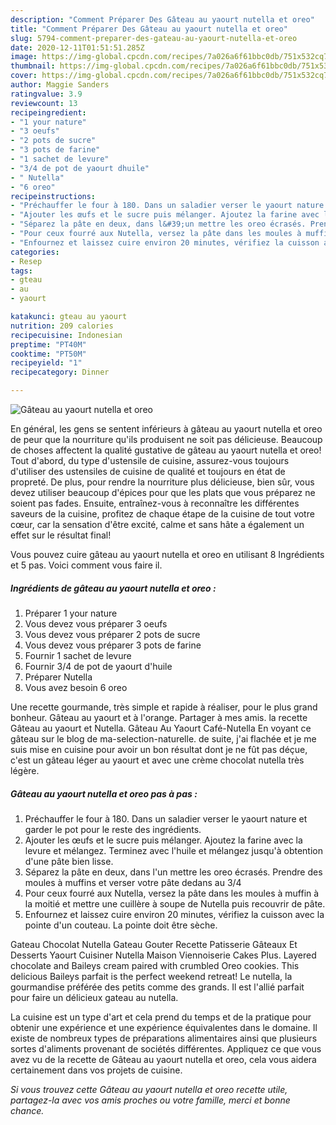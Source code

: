 ```yaml
---
description: "Comment Préparer Des Gâteau au yaourt nutella et oreo"
title: "Comment Préparer Des Gâteau au yaourt nutella et oreo"
slug: 5794-comment-preparer-des-gateau-au-yaourt-nutella-et-oreo
date: 2020-12-11T01:51:51.285Z
image: https://img-global.cpcdn.com/recipes/7a026a6f61bbc0db/751x532cq70/gateau-au-yaourt-nutella-et-oreo-photo-principale-de-la-recette.jpg
thumbnail: https://img-global.cpcdn.com/recipes/7a026a6f61bbc0db/751x532cq70/gateau-au-yaourt-nutella-et-oreo-photo-principale-de-la-recette.jpg
cover: https://img-global.cpcdn.com/recipes/7a026a6f61bbc0db/751x532cq70/gateau-au-yaourt-nutella-et-oreo-photo-principale-de-la-recette.jpg
author: Maggie Sanders
ratingvalue: 3.9
reviewcount: 13
recipeingredient:
- "1 your nature"
- "3 oeufs"
- "2 pots de sucre"
- "3 pots de farine"
- "1 sachet de levure"
- "3/4 de pot de yaourt dhuile"
- " Nutella"
- "6 oreo"
recipeinstructions:
- "Préchauffer le four à 180. Dans un saladier verser le yaourt nature et garder le pot pour le reste des ingrédients."
- "Ajouter les œufs et le sucre puis mélanger. Ajoutez la farine avec la levure et mélangez. Terminez avec l&#39;huile et mélangez jusqu&#39;à obtention d&#39;une pâte bien lisse."
- "Séparez la pâte en deux, dans l&#39;un mettre les oreo écrasés. Prendre des moules à muffins et verser votre pâte dedans au 3/4"
- "Pour ceux fourré aux Nutella, versez la pâte dans les moules à muffin à la moitié et mettre une cuillère à soupe de Nutella puis recouvrir de pâte."
- "Enfournez et laissez cuire environ 20 minutes, vérifiez la cuisson avec la pointe d&#39;un couteau. La pointe doit être sèche."
categories:
- Resep
tags:
- gteau
- au
- yaourt

katakunci: gteau au yaourt 
nutrition: 209 calories
recipecuisine: Indonesian
preptime: "PT40M"
cooktime: "PT50M"
recipeyield: "1"
recipecategory: Dinner

---
```



![Gâteau au yaourt nutella et oreo](https://img-global.cpcdn.com/recipes/7a026a6f61bbc0db/751x532cq70/gateau-au-yaourt-nutella-et-oreo-photo-principale-de-la-recette.jpg)

En général, les gens se sentent inférieurs à gâteau au yaourt nutella et oreo de peur que la nourriture qu'ils produisent ne soit pas délicieuse. Beaucoup de choses affectent la qualité gustative de gâteau au yaourt nutella et oreo! Tout d'abord, du type d'ustensile de cuisine, assurez-vous toujours d'utiliser des ustensiles de cuisine de qualité et toujours en état de propreté. De plus, pour rendre la nourriture plus délicieuse, bien sûr, vous devez utiliser beaucoup d'épices pour que les plats que vous préparez ne soient pas fades. Ensuite, entraînez-vous à reconnaître les différentes saveurs de la cuisine, profitez de chaque étape de la cuisine de tout votre cœur, car la sensation d'être excité, calme et sans hâte a également un effet sur le résultat final!

<!--inarticleads1-->

Vous pouvez cuire gâteau au yaourt nutella et oreo en utilisant 8 Ingrédients et 5 pas. Voici comment vous faire il.

##### Ingrédients de gâteau au yaourt nutella et oreo :

1. Préparer 1 your nature
1. Vous devez vous préparer 3 oeufs
1. Vous devez vous préparer 2 pots de sucre
1. Vous devez vous préparer 3 pots de farine
1. Fournir 1 sachet de levure
1. Fournir 3/4 de pot de yaourt d&#39;huile
1. Préparer  Nutella
1. Vous avez besoin 6 oreo


Une recette gourmande, très simple et rapide à réaliser, pour le plus grand bonheur. Gâteau au yaourt et à l&#39;orange. Partager à mes amis. la recette Gâteau au yaourt et Nutella. Gâteau Au Yaourt Café-Nutella En voyant ce gâteau sur le blog de ma-selection-naturelle. de suite, j&#39;ai flachée et je me suis mise en cuisine pour avoir un bon résultat dont je ne fût pas déçue, c&#39;est un gâteau léger au yaourt et avec une crème chocolat nutella très légère. 

<!--inarticleads2-->

##### Gâteau au yaourt nutella et oreo pas à pas :

1. Préchauffer le four à 180. Dans un saladier verser le yaourt nature et garder le pot pour le reste des ingrédients.
1. Ajouter les œufs et le sucre puis mélanger. Ajoutez la farine avec la levure et mélangez. Terminez avec l&#39;huile et mélangez jusqu&#39;à obtention d&#39;une pâte bien lisse.
1. Séparez la pâte en deux, dans l&#39;un mettre les oreo écrasés. Prendre des moules à muffins et verser votre pâte dedans au 3/4
1. Pour ceux fourré aux Nutella, versez la pâte dans les moules à muffin à la moitié et mettre une cuillère à soupe de Nutella puis recouvrir de pâte.
1. Enfournez et laissez cuire environ 20 minutes, vérifiez la cuisson avec la pointe d&#39;un couteau. La pointe doit être sèche.


Gateau Chocolat Nutella Gateau Gouter Recette Patisserie Gâteaux Et Desserts Yaourt Cuisiner Nutella Maison Viennoiserie Cakes Plus. Layered chocolate and Baileys cream paired with crumbled Oreo cookies. This delicious Baileys parfait is the perfect weekend retreat! Le nutella, la gourmandise préférée des petits comme des grands. Il est l&#39;allié parfait pour faire un délicieux gateau au nutella. 

<!--inarticleads1-->

<p>
La cuisine est un type d'art et cela prend du temps et de la pratique pour obtenir une expérience et une expérience équivalentes dans le domaine. Il existe de nombreux types de préparations alimentaires ainsi que plusieurs sortes d'aliments provenant de sociétés différentes. Appliquez ce que vous avez vu de la recette de Gâteau au yaourt nutella et oreo, cela vous aidera certainement dans vos projets de cuisine.
</p>

<p>
<i>Si vous trouvez cette Gâteau au yaourt nutella et oreo recette utile, partagez-la avec vos amis proches ou votre famille, merci et bonne chance.</i>
</p>

